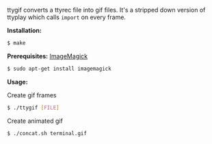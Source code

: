 
ttygif converts a ttyrec file into gif files. It's a stripped down version of ttyplay which calls `import` on every frame.

**Installation:**

``` sh
$ make
```

**Prerequisites:** [ImageMagick](http://www.imagemagick.org/script/index.php)

``` sh
$ sudo apt-get install imagemagick
```

**Usage:**

Create gif frames

``` sh
$ ./ttygif [FILE]
```

Create animated gif

``` sh
$ ./concat.sh terminal.gif 
```

